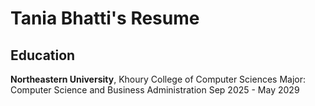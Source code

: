 # Tania Bhatti's Resume 

## Education 
**Northeastern University**, Khoury College of Computer Sciences 
Major: Computer Science and Business Administration 
Sep 2025 - May 2029 
